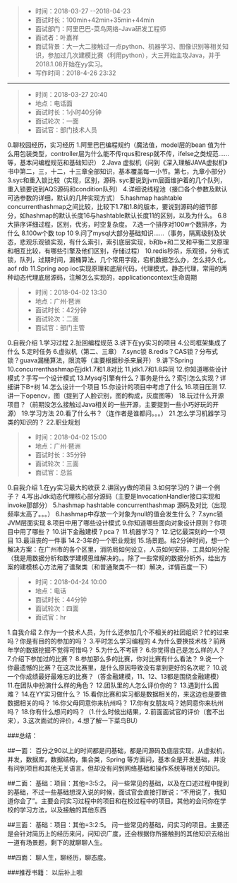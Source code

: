 
> * 时间：2018-03-27 --2018-04-23 
> * 面试时长：100min+42min+35min+44min
> * 面试部门：阿里巴巴-菜鸟网络-Java研发工程师
> * 面试者：叶嘉祥
> * 面试背景：大一大二接触过一点python、机器学习、图像识别等相关知识，参加过几次建模比赛（利用python），大三开始主攻Java，并于2018.1.08开始在yy实习。
> * 写作时间：2018-4-26 23:32

***

> * 时间：2018-03-27 20:40
> * 地点：电话面
> * 面试时长：1小时40分钟
> * 面试轮次：一面
> * 面试官：部门技术人员

0.聊校园经历，实习经历
1.阿里巴巴编程规约（魔法值，model层的bean 值为什么用包装类型，controller层为什么能不传rqus和resp就不传，ifelse之类规范……等，基本问编程规范和基础知识）
2.Java 虚拟机（问到《深入理解JAVA虚拟机》书中第二，三，十二，十三章全部知识，基本覆盖每一小节。第七，九章小部分）
3.syc和重入锁比较（实现，区别，源码. syc要说到jvm层面维护着的几个队列，重入锁要说到AQS源码和condition队列）
4.详细说线程池（接口各个参数及默认可选参数的详细，默认的几种实现方式）
5.hashmap hashtable concurrenthashmap之间比较，比较下1.7和1.8的版本，要说到源码的细节部分，如hashmap的默认长度16与hashtable默认长度11的区别，以及为什么。
6.8大排序详细过程，区别，优劣，时空复杂度。
7.选一个排序对100w个数排序，为什么
8.100w个数 top 10
9.问了mysql大部分基础知识……（事务，隔离级别及状态，悲观乐观锁实现，有什么索引，索引底层实现，b和b+和二叉和平衡二叉原理和相互比较，有哪些引擎及他们区别，存储过程）
10.redis秒杀，乐观锁，分布式锁，队列，过期时间，漏桶算法，几个常用字段，宕机数据怎么办，怎么持久化，aof rdb 
11.Spring aop ioc实现原理和底层代码，代理模式，静态代理，常用的两种动态代理底层源码，注解怎么实现的，applicationcontext生命周期



> * 时间：2018-04-02 13:30
> * 地点：广州·琶洲
> * 面试时长：42分钟
> * 面试轮次：二面
> * 面试官：部门主管


0.自我介绍
1.学习过程
2.扯回编程规范
3.讲下在yy实习的项目
4.公司框架集成了什么
5.定时任务
6.虚拟机（第二、三章）
7.sync锁
8.redis？CAS锁？分布式锁？guava漏桶算法，限流等（主要根据秒杀来展开）
9.讲下Spring
10.concurrenthashmap在jdk1.7和1.8对比
11.jdk1.7和1.8异同
12.你知道哪些设计模式？手写一个设计模式
13.Mysql引擎有什么？事务是什么？索引怎么实现？详细讲下B+树
14.怎么设计一个项目
15.你设计的项目中考虑了什么
16.项目压测
17.讲一下opencv，图（提到了人脸识别，图的构成，灰度图等）
18.玩过什么开源项目？（前期没怎么接触过Java相关的一些开源，主要提到一些小巧好玩的开源）
19.学习方法
20.看了什么书？（连作者是谁都问。。。）
21.怎么学习机器学习类的知识的？
22.职业规划 


> * 时间：2018-04-02 15:00
> * 地点：广州·琶洲
> * 面试时长：35分钟
> * 面试轮次：三面
> * 面试官：总监

0.自我介绍
1.在yy实习最大的收获
2.讲回yy做的项目
3.如何学习的？讲一个例子？
4.写出Jdk动态代理核心部分源码（主要是InvocationHandler接口实现和invoke那部分）
5.hashmap hashtable concurrenthashmap 源码及对比（出现频率太高了。。。）
6.hashmap中存放一个对象为null的值会发生什么？
7.sync锁JVM层面实现
8.项目中用了哪些设计模式
9.你知道哪些面向对象设计原则？你项目中用了哪些？
10.讲下金融建模？pca？
11.机器学习？
12.记忆最深刻的一个项目
13.最沮丧的一件事
14.2-3年的一个职业规划
15.场景题。给2分钟时间，想一个解决方案：在广州市的各个区里，消防局如何设立，人员如何安排，工具如何分配（我是用数据分析和数学建模思维解决的。。除了一些常规的数据分析外，给出方案的建模核心方法用了谱聚类（和普通聚类不一样）解决，详情百度一下）

> * 时间：2018-04-24 10:00
> * 地点：电话
> * 面试时长：44分钟
> * 面试轮次：四面
> * 面试官：hr

1.自我介绍
2.作为一个技术人员，为什么还参加几个不相关的社团组织？忙的过来吗？你是有目的的参加的吗？
3.平时怎么学习编程的
4.为什么要换技术栈？前两年学的数据挖掘不觉得可惜吗？
5.为什么不考研？
6.你觉得自己是怎么样的人？
7.介绍下参加过的比赛？
8.参加那么多的比赛，你对比赛有什么看法？
9.说一个你最遗憾的比赛？在这次比赛里，是什么原因导致没有拿到更好的名次呢？
10.说一个你成绩最好最难忘的比赛？（答金融建模，11、12、13都是围绕金融建模）
11.在团队中扮演什么样的角色？
12.团队里的人怎么评价你的？
13.遇到什么困难？
14.在YY实习做什么？
15.看你比赛和实习都是数据相关的，来这边也是要做数据相关的吗？
16.你父母同意你来杭州吗？
17.你有女朋友吗？她同意你来杭州吗？
18.你有什么想问的吗？（1.什么时候出结果，2.前面面试官的评价（套不出来），3.这次面试的评价，4.想了解一下菜鸟BU）


###总结：

##一面：
百分之90以上的时间都是问基础，都是问源码及底层实现，从虚拟机，并发，数据库，数据结构，集合类，Spring 等方面问，基本全是开发基础，并没有问到项目和其他无关语言。但却没有问到网络基础和操作系统等相关的知识。

##二面：
基础：项目：其他=3:5:2。 问一些常见的基础，以及在口述过程中提到的基础，不过一些基础想深入说的时候，面试官会直接打断说：“不用说了，我知道你会了”。主要会问实习过程中的项目和在校过程中的项目。其他的会问你在学校的学习方法，以及接触的其他东西

##三面：
基础：项目：其他=3:2:5。 问一些常见的基础，问实习的项目。主要还是会针对简历上的经历来问，问知识广度，还会根据你所接触到的其他知识去给出一道有场景题，剩下的就聊聊人生。

##四面：
聊人生，聊经历，聊态度。

###推荐书籍：
以后补上啦